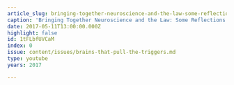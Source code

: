 ```yaml
---
article_slug: bringing-together-neuroscience-and-the-law-some-reflections
caption: 'Bringing Together Neuroscience and the Law: Some Reflections'
date: 2017-05-11T13:00:00.000Z
highlight: false
id: 1tFLbfUVCaM
index: 0
issue: content/issues/brains-that-pull-the-triggers.md
type: youtube
years: 2017

---
```

